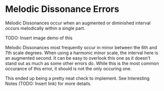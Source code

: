 # Melodic Dissonance Errors
Melodic Dissonances occur when an augmented or diminished interval occurs melodically within a single part.

TODO: Insert image demo of this

Melodic Dissonances most frequently occur in minor between the 6th and 7th scale degrees. When using a harmonic minor scale, the interval here is an augmented second. It can be easy to overlook this one as it doesn't stand out as much as some other errors do. While this is the most common occurance of this error, it should is not the only occuring one.

This ended up being a pretty neat check to implement. See Interesting Notes (TODO: Insert link) for more details.